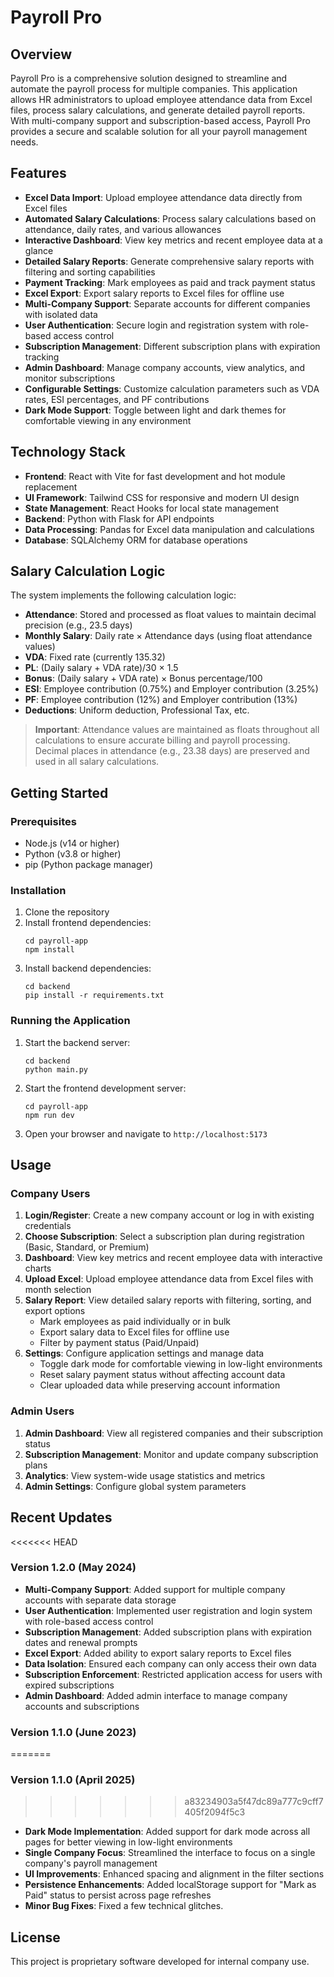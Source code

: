 # Payroll Pro

## Overview

Payroll Pro is a comprehensive solution designed to streamline and automate the payroll process for multiple companies. This application allows HR administrators to upload employee attendance data from Excel files, process salary calculations, and generate detailed payroll reports. With multi-company support and subscription-based access, Payroll Pro provides a secure and scalable solution for all your payroll management needs.


## Features

- **Excel Data Import**: Upload employee attendance data directly from Excel files
- **Automated Salary Calculations**: Process salary calculations based on attendance, daily rates, and various allowances
- **Interactive Dashboard**: View key metrics and recent employee data at a glance
- **Detailed Salary Reports**: Generate comprehensive salary reports with filtering and sorting capabilities
- **Payment Tracking**: Mark employees as paid and track payment status
- **Excel Export**: Export salary reports to Excel files for offline use
- **Multi-Company Support**: Separate accounts for different companies with isolated data
- **User Authentication**: Secure login and registration system with role-based access control
- **Subscription Management**: Different subscription plans with expiration tracking
- **Admin Dashboard**: Manage company accounts, view analytics, and monitor subscriptions
- **Configurable Settings**: Customize calculation parameters such as VDA rates, ESI percentages, and PF contributions
- **Dark Mode Support**: Toggle between light and dark themes for comfortable viewing in any environment

## Technology Stack

- **Frontend**: React with Vite for fast development and hot module replacement
- **UI Framework**: Tailwind CSS for responsive and modern UI design
- **State Management**: React Hooks for local state management
- **Backend**: Python with Flask for API endpoints
- **Data Processing**: Pandas for Excel data manipulation and calculations
- **Database**: SQLAlchemy ORM for database operations

## Salary Calculation Logic

The system implements the following calculation logic:

- **Attendance**: Stored and processed as float values to maintain decimal precision (e.g., 23.5 days)
- **Monthly Salary**: Daily rate × Attendance days (using float attendance values)
- **VDA**: Fixed rate (currently 135.32)
- **PL**: (Daily salary + VDA rate)/30 × 1.5
- **Bonus**: (Daily salary + VDA rate) × Bonus percentage/100
- **ESI**: Employee contribution (0.75%) and Employer contribution (3.25%)
- **PF**: Employee contribution (12%) and Employer contribution (13%)
- **Deductions**: Uniform deduction, Professional Tax, etc.

> **Important**: Attendance values are maintained as floats throughout all calculations to ensure accurate billing and payroll processing. Decimal places in attendance (e.g., 23.38 days) are preserved and used in all salary calculations.

## Getting Started

### Prerequisites

- Node.js (v14 or higher)
- Python (v3.8 or higher)
- pip (Python package manager)

### Installation

1. Clone the repository
2. Install frontend dependencies:
   ```
   cd payroll-app
   npm install
   ```
3. Install backend dependencies:
   ```
   cd backend
   pip install -r requirements.txt
   ```

### Running the Application

1. Start the backend server:
   ```
   cd backend
   python main.py
   ```
2. Start the frontend development server:
   ```
   cd payroll-app
   npm run dev
   ```
3. Open your browser and navigate to `http://localhost:5173`

## Usage

### Company Users

1. **Login/Register**: Create a new company account or log in with existing credentials
2. **Choose Subscription**: Select a subscription plan during registration (Basic, Standard, or Premium)
3. **Dashboard**: View key metrics and recent employee data with interactive charts
4. **Upload Excel**: Upload employee attendance data from Excel files with month selection
5. **Salary Report**: View detailed salary reports with filtering, sorting, and export options
   - Mark employees as paid individually or in bulk
   - Export salary data to Excel files for offline use
   - Filter by payment status (Paid/Unpaid)
6. **Settings**: Configure application settings and manage data
   - Toggle dark mode for comfortable viewing in low-light environments
   - Reset salary payment status without affecting account data
   - Clear uploaded data while preserving account information

### Admin Users

1. **Admin Dashboard**: View all registered companies and their subscription status
2. **Subscription Management**: Monitor and update company subscription plans
3. **Analytics**: View system-wide usage statistics and metrics
4. **Admin Settings**: Configure global system parameters

## Recent Updates

<<<<<<< HEAD
### Version 1.2.0 (May 2024)

- **Multi-Company Support**: Added support for multiple company accounts with separate data storage
- **User Authentication**: Implemented user registration and login system with role-based access control
- **Subscription Management**: Added subscription plans with expiration dates and renewal prompts
- **Excel Export**: Added ability to export salary reports to Excel files
- **Data Isolation**: Ensured each company can only access their own data
- **Subscription Enforcement**: Restricted application access for users with expired subscriptions
- **Admin Dashboard**: Added admin interface to manage company accounts and subscriptions

### Version 1.1.0 (June 2023)
=======
### Version 1.1.0 (April 2025)
>>>>>>> a83234903a5f47dc89a777c9cff7405f2094f5c3

- **Dark Mode Implementation**: Added support for dark mode across all pages for better viewing in low-light environments
- **Single Company Focus**: Streamlined the interface to focus on a single company's payroll management
- **UI Improvements**: Enhanced spacing and alignment in the filter sections
- **Persistence Enhancements**: Added localStorage support for "Mark as Paid" status to persist across page refreshes
- **Minor Bug Fixes**: Fixed a few technical glitches.

## License

This project is proprietary software developed for internal company use.
